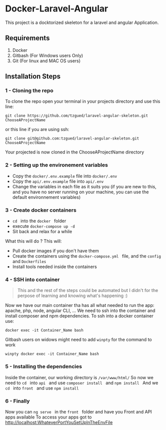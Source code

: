 # Docker-Laravel-Angular

This project is a docktorized skeleton for a laravel and angular Application.

## Requirements

1. Docker
2. Gitbash (For Windows users Only)
3. Git (For linux and MAC OS users)

## Installation Steps

### 1 - Cloning the repo

To clone the repo open your terminal in your projects directory and use this line:
```
git clone https://github.com/tzgued/laravel-angular-skeleton.git ChooseAProjectName
```

or this line if you are using ssh:
```
git clone git@github.com:tzgued/laravel-angular-skeleton.git ChooseAProjectName
```

Your projected is now cloned in the ChooseAProjectName directory

### 2 - Setting up the environement variables

- Copy the `docker/.env.example` file into `docker/.env`
- Copy the `api/.env.example` file into `api/.env`
- Change the variables in each file as it suits you (if you are new to this, and you have no server running on your machine, you can use the default environnement variables)

### 3 - Create docker containers

- `cd ` into the `docker ` folder
- execute `docker-compose up -d `
- Sit back and relax for a while

What this will do ? This will:
- Pull docker images if you don't have them
- Create the containers using the `docker-compose.yml ` file, and the `config ` and `Dockerfiles `
- Install tools needed inside the containers

### 4 - SSH into container
> This and the rest of the steps could be automated but I didn't for the perpose of learning and knowing what's happening :)

Now we have our main container tha has all what needed to run the app: apache, php, node, angular CLI, ...
We need to ssh into the container and install composer and npm dependencies.
To ssh into a docker container use:

`docker exec -it Container_Name bash`

Gitbash users on widows might need to add `winpty` for the command to work

`winpty docker exec -it Container_Name bash`

### 5 - Installing the dependencies

Inside the container, our working directory is `/var/www/html/`
So now we need to `cd ` into `api ` and use `composer install ` and `npm install `
And we `cd ` into `front ` and use `npm install `

### 6 - Finally

Now you can `ng serve ` in the `front ` folder and have you Front and API apps available
To access your apps got to [http://localhost:WhateverPortYouSetUpInTheEnvFile](http://localhost:WhateverPortYouSetUpInTheEnvFile)
